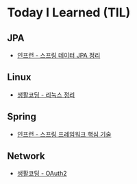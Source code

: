 # Today I Learned (TIL)

## JPA

* [인프런 - 스프링 데이터 JPA 정리](https://github.com/hongji3354/TIL/tree/master/JPA/%EC%9D%B8%ED%94%84%EB%9F%B0%20-%20%EC%8A%A4%ED%94%84%EB%A7%81%20%EB%8D%B0%EC%9D%B4%ED%84%B0%20JPA)

## Linux

* [생활코딩 - 리눅스 정리](https://github.com/hongji3354/TIL/tree/master/Linux/%EC%83%9D%ED%99%9C%EC%BD%94%EB%94%A9%20-%20Linux)

## Spring

* [인프런 - 스프링 프레임워크 핵심 기술](https://github.com/hongji3354/TIL/tree/master/Spring/%EC%9D%B8%ED%94%84%EB%9F%B0%20-%20%EC%8A%A4%ED%94%84%EB%A7%81%20%ED%94%84%EB%A0%88%EC%9E%84%EC%9B%8C%ED%81%AC%20%ED%95%B5%EC%8B%AC%20%EA%B8%B0%EC%88%A0)

## Network

* [생활코딩 - OAuth2](https://github.com/hongji3354/TIL/tree/master/network/%EC%83%9D%ED%99%9C%EC%BD%94%EB%94%A9%20-%20OAuth2)